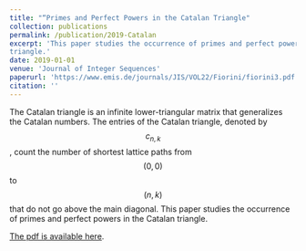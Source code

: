 ```yaml
---
title: "“Primes and Perfect Powers in the Catalan Triangle"
collection: publications
permalink: /publication/2019-Catalan
excerpt: 'This paper studies the occurrence of primes and perfect powers in the Catalan
triangle.'
date: 2019-01-01
venue: 'Journal of Integer Sequences'
paperurl: 'https://www.emis.de/journals/JIS/VOL22/Fiorini/fiorini3.pdf'
citation: ''
---
```

The Catalan triangle is an infinite lower-triangular matrix that generalizes the
Catalan numbers. The entries of the Catalan triangle, denoted by $$c_{n,k}$$, count the
number of shortest lattice paths from $$(0, 0)$$ to $$(n, k)$$ that do not go above the main
diagonal. This paper studies the occurrence of primes and perfect powers in the Catalan
triangle.

[The pdf is available here](https://www.emis.de/journals/JIS/VOL22/Fiorini/fiorini3.pdf).
